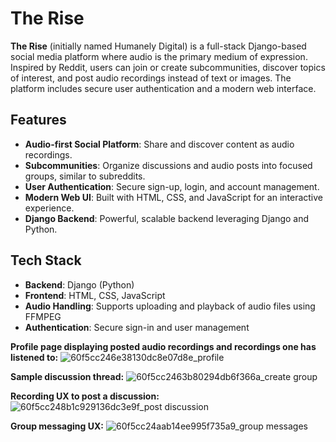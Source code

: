 # The Rise

**The Rise** (initially named Humanely Digital) is a full-stack Django-based social media platform where audio is the primary medium of expression. Inspired by Reddit, users can join or create subcommunities, discover topics of interest, and post audio recordings instead of text or images. The platform includes secure user authentication and a modern web interface.

## Features

- **Audio-first Social Platform**: Share and discover content as audio recordings.
- **Subcommunities**: Organize discussions and audio posts into focused groups, similar to subreddits.
- **User Authentication**: Secure sign-up, login, and account management.
- **Modern Web UI**: Built with HTML, CSS, and JavaScript for an interactive experience.
- **Django Backend**: Powerful, scalable backend leveraging Django and Python.

## Tech Stack

- **Backend**: Django (Python)
- **Frontend**: HTML, CSS, JavaScript
- **Audio Handling**: Supports uploading and playback of audio files using FFMPEG
- **Authentication**: Secure sign-in and user management

**Profile page displaying posted audio recordings and recordings one has listened to:**
![60f5cc246e38130dc8e07d8e_profile](https://github.com/user-attachments/assets/66eca243-41ea-41b7-9fda-066f7911951c)

**Sample discussion thread:**
![60f5cc2463b80294db6f366a_create group](https://github.com/user-attachments/assets/ea09a5b4-d628-415b-ad1a-73b3019093f2)

**Recording UX to post a discussion:**
![60f5cc248b1c929136dc3e9f_post discussion](https://github.com/user-attachments/assets/a2e462e4-a6e5-4bf3-8132-b24c3b37f97e)

**Group messaging UX:**
![60f5cc24aab14ee995f735a9_group messages](https://github.com/user-attachments/assets/cc200e80-b6c1-4b08-90f3-1aa3a897eea8)

